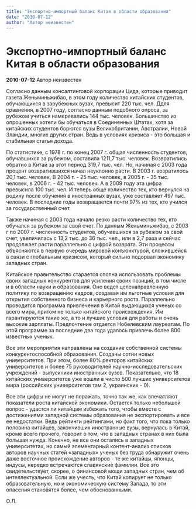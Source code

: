 ```yaml
---
title: "Экспортно-импортный баланс Китая в области образования"
date: "2010-07-12"
author: "Автор неизвестен"
---
```


# Экспортно-импортный баланс Китая в области образования

**2010-07-12** Автор неизвестен

Согласно данным консалтинговой корпорации Цидэ, которые приводит газета Женьминьжибао, в этом году количество китайских студентов, обучающихся в зарубежных вузах, превысит 220 тыс. чел. Ддля сравнения, в 2007 году, согласно данным подобного опроса, за рубежом учиться намеревались 144 тыс. человек. Большинство из опрошенных хотели бы обучаться в Соединенных Штатах, хотя за китайских студентов борются вузы Великобритании, Австралии, Новой Зландии, многих других стран. Ведь в условиях кризиса - это большая и стабильная статья дохода.

По статистике, с 1978 г. по конец 2007 г. общая численность студентов, обучавшихся за рубежом, составила 1211,7 тыс. человек. Возвратились обратно в Китай за этот период 319,7 тыс. чел. Но, начиная с 2003 года процент возвратившихся начал неуклонно расти. В 2003 г. возратилось 20,1 тыс. человек, В 2004 г. - 25 тыс. человек, в 2005 г. - 35 тыс. человек, в 2006 г. - 42 тыс. человек. А в 2009 году эта цифра превысила 100 тыс. чел. И теперь обще количество тех, кто вернулся на родину после обучения в иностранных вузах, уже составляет 497 тыс. человек. В последние годы возвращается почти 97% из тех, кто учился за государственный счет.

Также начиная с 2003 года начало резко расти количество тех, кто обучался за рубежом за свой счет. По данным Женьминьжибао, с 2003 г по 2007 г. численность студентов, обучавшихся за рубежом за свой счет, увеличилась с 13,2 тыс. до 36 тыс. чел., или в 2,7 раза и сейчас продолжает расти параллельно с цифрой возврата. Эти процессы объясняются в первую очередь мировой конъюнктурой, сложившейся в связи с глобальным кризисом, который сильно подорвал экономику западных стран.

Китайское правительство старается сполна использовать проблемы своих западных конкурентов для усиления своих позиций, в том числе и в области науки и образования. Оно ведет целенаправленную политику по возвращению кадров, создавая им льготные условия для открытия собственного бизнеса и карьерного роста. Параллельно проводится программа привлечения в Китай выдающихся ученых со всего мира, притом не только китайского происхождения. Им гарантируются такие же, а то и лучшие условия для работы и очень высокие зарплаты. Предпочтение отдается Нобелевским лауреатам. По этой программе за последние два года удалось привлечь более 800 известных ученых.

Все эти мероприятия направлены на создание собственной системы конкурентоспособной образования. Созданы сотни новых университетов. При этом, более 80% ректоров китайских университетов и более 75 руководителей научно-исследовательских учреждений - выпускники иностранных вузов. Показательно, что 18 китайских университетов уже вошли в число 500 лучших университетов мира (российских университетов там 2, украинских - 0).

Все эти цифры не могут не поражать, точно так же, как впечатляют показатели роста китайской экономики. Остается только небольшой вопрос - удастся ли китайцам избежать того, чтобы вместе с достижениями западной системы образования не экспортировать и все ее недостатки. Ведь рейтинги рейтингами, но факт того, что пока только половина китайцев, закончивших иностранные вузы, вернулась в Китай, кроме всего прочего, говорит о том, что в западных странах в них была большая нужда. Конечно, не все они остались в западных университетах, но самый элементарный контент-анализ списков авторов научных статей «западных» ученых без труда обнаружит очень даже восточное происхождение авторов - те же китайцы, японцы, индусы, нередко встречаются славянские фамилии. Все это свидетельствует, скорее, о финансовой мощи западных стран, чем об интеллектуальной. Если же учесть, что Китай копирует не только образовательную, но и экономическую систему Запада, то эти опасения становятся более, чем обоснованными.

О.Л.